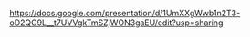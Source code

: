 https://docs.google.com/presentation/d/1UmXXgWwb1n2T3-oD2QG9L__t7UVVgkTmSZjWON3gaEU/edit?usp=sharing